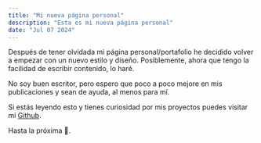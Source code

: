 ```yaml
---
title: "Mi nueva página personal"
description: "Esta es mi nueva página personal"
date: "Jul 07 2024"
---
```


Después de tener olvidada mi página personal/portafolio he decidido volver a empezar con 
un nuevo estilo y diseño. Posiblemente, ahora que tengo la facilidad de escribir contenido, lo haré.

No soy buen escritor, pero espero que poco a poco mejore en mis publicaciones y sean de ayuda, al menos para mí.

Si estás leyendo esto y tienes curiosidad por mis proyectos puedes visitar mi [Github](https://github.com/CarlosPavajeau).

Hasta la próxima 👋.

